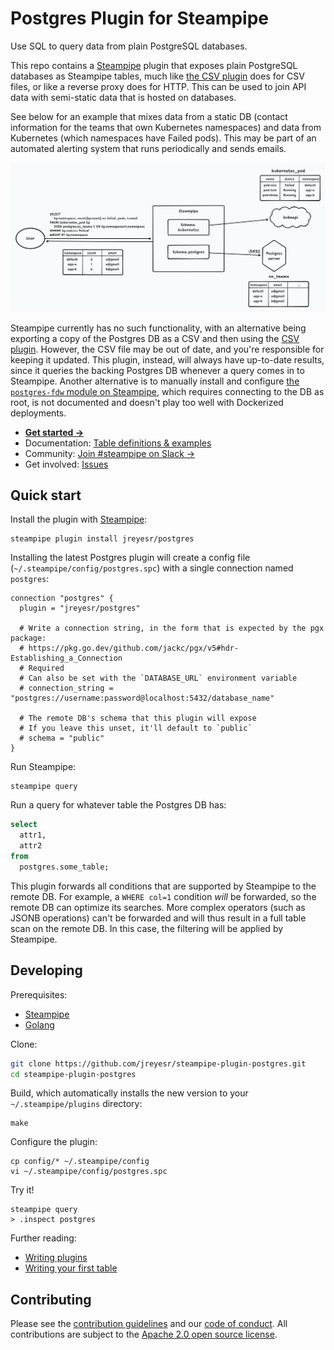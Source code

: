 # Postgres Plugin for Steampipe

Use SQL to query data from plain PostgreSQL databases.

This repo contains a [Steampipe](https://steampipe.io/) plugin that exposes plain PostgreSQL databases as Steampipe tables, much like [the CSV plugin](https://hub.steampipe.io/plugins/turbot/csv) does for CSV files, or like a reverse proxy does for HTTP. This can be used to join API data with semi-static data that is hosted on databases.

See below for an example that mixes data from a static DB (contact information for the teams that own Kubernetes namespaces) and data from Kubernetes (which namespaces have Failed pods). This may be part of an automated alerting system that runs periodically and sends emails.

![Alt text](docs/image.png)

Steampipe currently has no such functionality, with an alternative being exporting a copy of the Postgres DB as a CSV and then using the [CSV plugin](https://hub.steampipe.io/plugins/turbot/csv). However, the CSV file may be out of date, and you're responsible for keeping it updated. This plugin, instead, will always have up-to-date results, since it queries the backing Postgres DB whenever a query comes in to Steampipe. Another alternative is to manually install and configure [the `postgres-fdw` module on Steampipe](https://www.postgresql.org/docs/current/postgres-fdw.html), which requires connecting to the DB as root, is not documented and doesn't play too well with Dockerized deployments.

- **[Get started →](https://hub.steampipe.io/plugins/jreyesr/postgres)**
- Documentation: [Table definitions & examples](https://hub.steampipe.io/plugins/jreyesr/postgres/tables)
- Community: [Join #steampipe on Slack →](https://turbot.com/community/join)
- Get involved: [Issues](https://github.com/jreyesr/steampipe-plugin-postgres/issues)

## Quick start

Install the plugin with [Steampipe](https://steampipe.io):

```shell
steampipe plugin install jreyesr/postgres
```

Installing the latest Postgres plugin will create a config file (`~/.steampipe/config/postgres.spc`) with a single connection named `postgres`:

```hcl
connection "postgres" {
  plugin = "jreyesr/postgres"

  # Write a connection string, in the form that is expected by the pgx package:
  # https://pkg.go.dev/github.com/jackc/pgx/v5#hdr-Establishing_a_Connection
  # Required
  # Can also be set with the `DATABASE_URL` environment variable
  # connection_string = "postgres://username:password@localhost:5432/database_name"

  # The remote DB's schema that this plugin will expose
  # If you leave this unset, it'll default to `public`
  # schema = "public"
}
```

Run Steampipe:

```shell
steampipe query
```

Run a query for whatever table the Postgres DB has:

```sql
select
  attr1,
  attr2
from
  postgres.some_table;
```

This plugin forwards all conditions that are supported by Steampipe to the remote DB. For example, a `WHERE col=1` condition _will_ be forwarded, so the remote DB can optimize its searches. More complex operators (such as JSONB operations) can't be forwarded and will thus result in a full table scan on the remote DB. In this case, the filtering will be applied by Steampipe.

## Developing

Prerequisites:

- [Steampipe](https://steampipe.io/downloads)
- [Golang](https://golang.org/doc/install)

Clone:

```sh
git clone https://github.com/jreyesr/steampipe-plugin-postgres.git
cd steampipe-plugin-postgres
```

Build, which automatically installs the new version to your `~/.steampipe/plugins` directory:

```
make
```

Configure the plugin:

```
cp config/* ~/.steampipe/config
vi ~/.steampipe/config/postgres.spc
```

Try it!

```
steampipe query
> .inspect postgres
```

Further reading:

- [Writing plugins](https://steampipe.io/docs/develop/writing-plugins)
- [Writing your first table](https://steampipe.io/docs/develop/writing-your-first-table)

## Contributing

Please see the [contribution guidelines](https://github.com/turbot/steampipe/blob/main/CONTRIBUTING.md) and our [code of conduct](https://github.com/turbot/steampipe/blob/main/CODE_OF_CONDUCT.md). All contributions are subject to the [Apache 2.0 open source license](https://github.com/jreyesr/steampipe-plugin-postgres/blob/master/LICENSE.md).